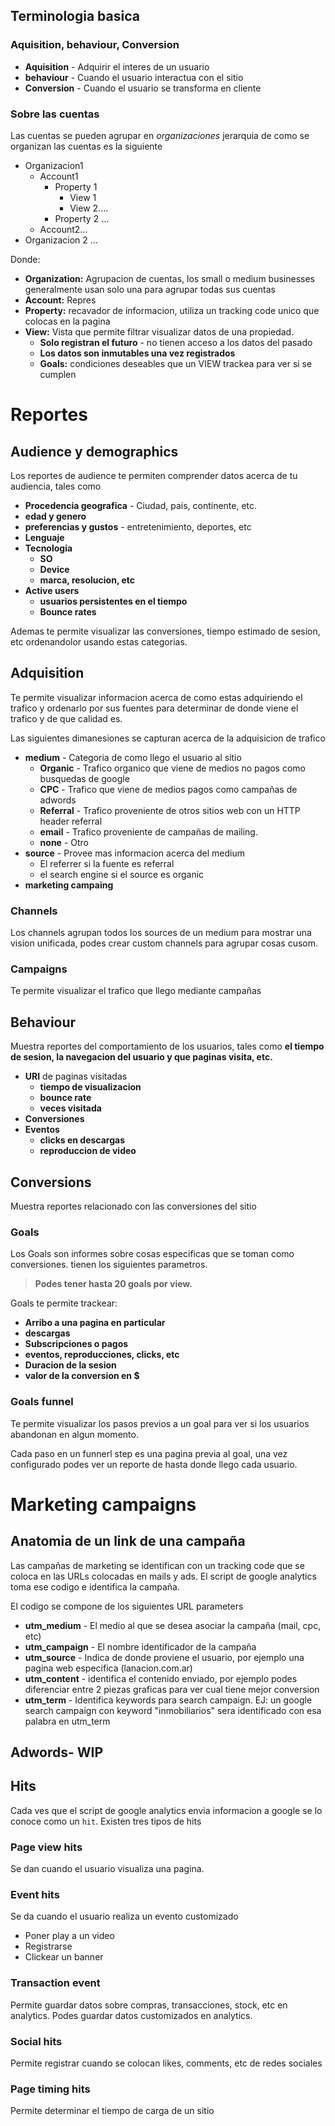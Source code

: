 
## Terminologia basica 

### Aquisition, behaviour, Conversion

* **Aquisition** - Adquirir el interes de un usuario
* **behaviour** - Cuando el usuario interactua con el sitio
* **Conversion** - Cuando el usuario se transforma en cliente

### Sobre las cuentas

Las cuentas se pueden agrupar en _organizaciones_  jerarquia de como se organizan las cuentas es la siguiente

* Organizacion1
	* Account1
		* Property 1
			* View 1
			* View 2.... 
		* Property 2 ... 
	* Account2... 
* Organizacion 2 ...

Donde:

* **Organization:** Agrupacion de cuentas, los small o medium businesses generalmente usan solo una para agrupar todas sus cuentas
* **Account:** Repres
* **Property:**  recavador de informacion, utiliza un tracking code unico que colocas en la pagina 
* **View:** Vista que permite filtrar visualizar datos de una propiedad. 		 	 
	*  **Solo registran el futuro** - no tienen acceso a los datos del pasado
	* **Los datos son inmutables una vez registrados**
	* **Goals:** condiciones deseables que un VIEW trackea para ver si se cumplen 

# Reportes

## Audience y demographics

Los reportes de audience te permiten comprender datos acerca de tu audiencia, tales como

* **Procedencia geografica** - Ciudad, pais, continente, etc.
* **edad y genero**
* **preferencias y gustos** - entretenimiento, deportes, etc
* **Lenguaje**
* **Tecnologia**
	* **SO**
	* **Device**
	* **marca, resolucion, etc**
* **Active users**
	* **usuarios persistentes en el tiempo**
	* **Bounce rates**   

Ademas te permite visualizar las conversiones, tiempo estimado de sesion, etc ordenandolor usando estas categorias.

## Adquisition

Te permite visualizar informacion acerca de como estas adquiriendo el trafico y ordenarlo por sus fuentes para determinar de donde viene el trafico y de que calidad es. 

Las siguientes dimanesiones se capturan acerca de la adquisicion de trafico

* **medium** - Categoria de como llego el usuario al sitio
	* **Organic** - Trafico organico que viene de medios no pagos como busquedas de google
	* **CPC** - Trafico que viene de medios pagos como campañas de adwords
	* **Referral** - Trafico proveniente de otros sitios web con un HTTP header referral
	* **email** - Trafico proveniente de campañas de mailing.
	* **none** - Otro
* **source** - Provee mas informacion acerca del medium
	* El referrer si la fuente es referral
	* el search engine si el source es organic
* **marketing campaing**

### Channels

Los channels agrupan todos los sources de un medium para mostrar una vision unificada, podes crear custom channels para agrupar cosas cusom.

### Campaigns

Te permite visualizar el  trafico que llego mediante campañas

## Behaviour

Muestra reportes del comportamiento de los usuarios, tales como  **el tiempo de sesion, la navegacion del usuario y que paginas visita, etc.**

* **URI** de paginas visitadas
	* **tiempo de visualizacion**
	* **bounce rate** 
	* **veces visitada**
* **Conversiones**
* **Eventos**
	* **clicks en descargas**
	* **reproduccion de video** 


## Conversions

Muestra reportes relacionado con las conversiones del sitio

### Goals
Los Goals son informes sobre cosas especificas que se toman como conversiones. tienen los siguientes parametros.

>**Podes tener hasta 20 goals por view.**

Goals te permite trackear:
* **Arribo a una pagina en particular**
* **descargas**
* **Subscripciones o pagos**
* **eventos, reproducciones, clicks, etc**
* **Duracion de la sesion**
* **valor de la conversion en $**


### Goals funnel
Te permite visualizar los pasos previos a un goal para ver si los usuarios abandonan en algun momento.

Cada paso en un funnerl step es una pagina previa al goal, una vez configurado podes ver un reporte de hasta donde llego cada usuario.





# Marketing campaigns

## Anatomia de un link de una campaña

Las campañas de marketing se identifican con un tracking code que se coloca en las URLs colocadas en mails y ads.
El script de google analytics toma ese codigo e identifica la campaña.

El codigo se compone de los siguientes URL parameters
* **utm_medium** - El medio al que se desea asociar la campaña (mail, cpc, etc)
* **utm_campaign** - El nombre identificador de la campaña
* **utm_source** - Indica de donde proviene el usuario, por ejemplo una pagina web especifica (lanacion.com.ar)
* **utm_content** - identifica el contenido enviado, por ejemplo podes diferenciar entre 2 piezas graficas para ver cual tiene mejor conversion
* **utm_term** - Identifica keywords para search campaign. EJ: un google search campaign con keyword "inmobiliarios" sera identificado con esa palabra en utm_term


## Adwords- WIP



## Hits

Cada ves que el script de google analytics envia informacion a google se lo conoce como un `hit`. Existen tres tipos de hits

### Page view hits

Se dan cuando el usuario visualiza una pagina. 


### Event hits

Se da cuando el usuario realiza un evento customizado

* Poner play a un video
* Registrarse
* Clickear un banner

### Transaction event

Permite guardar datos sobre compras, transacciones, stock, etc en analytics.
Podes guardar datos customizados en analytics.

### Social hits

Permite registrar cuando se colocan likes, comments, etc de redes sociales		

### Page timing hits

Permite determinar el tiempo de carga de un sitio
<!--stackedit_data:
eyJoaXN0b3J5IjpbLTIxMTQyNTUxOTQsNDQyMTEyMjczLDE1Nz
QwMTU0MTIsLTIzNDM0MzE3OSwtOTI1OTYzMjIsMTc2NTAwMDU3
Miw3OTg0OTMwMTEsLTI5NjYwODI2MywtNDc3MjUwNTE2LC0xMj
I5MDQyODQwLDEwNTE2MTE3MzcsLTE0MjE3MDE3NDFdfQ==
-->